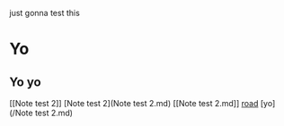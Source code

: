 just gonna test this
# Yo
## Yo yo
[[Note test 2]]
[Note test 2](Note test 2.md)
[[Note test 2.md]]
[road](https://google.com)
[yo](/Note test 2.md)

